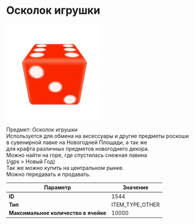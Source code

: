 # Осколок игрушки

![Item Image](../img/1544.webp?raw=true)

Предмет: Осколок игрушки<br>Используется для обмена на аксессуары и другие предметы роскоши<br>в сувенирной лавке на Новогодней Площади, а так же<br>для крафта различных предметов новогоднего декора.<br>Можно найти на горе, где спустилась снежная лавина<br>(/gps > Новый Год)<br>Так же можно купить на центральном рынке.<br>Можно передавать и продавать.


| Параметр | Значение |
|----------|----------|
| **ID** | 1544 |
| **Тип** | ITEM_TYPE_OTHER |
| **Максимальное количество в ячейке** | 10000 |

